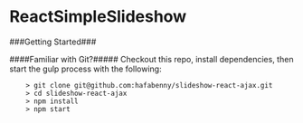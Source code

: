 # ReactSimpleSlideshow

###Getting Started###

####Familiar with Git?#####
Checkout this repo, install dependencies, then start the gulp process with the following:

```
	> git clone git@github.com:hafabenny/slideshow-react-ajax.git
	> cd slideshow-react-ajax 
	> npm install
	> npm start
```

